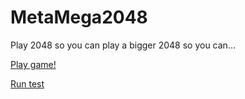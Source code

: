 # MetaMega2048
Play 2048 so you can play a bigger 2048 so you can...

[Play game!](https://carlwa.com/MetaMega2048/)

[Run test](https://carlwa.com/MetaMega2048/test.html)
